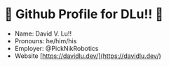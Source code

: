# 🤖 Github Profile for DLu!! 🤖

* Name: David V. Lu!!
* Pronouns: he/him/his
* Employer: @PickNikRobotics
* Website [https://davidlu.dev/](https://davidlu.dev/)
